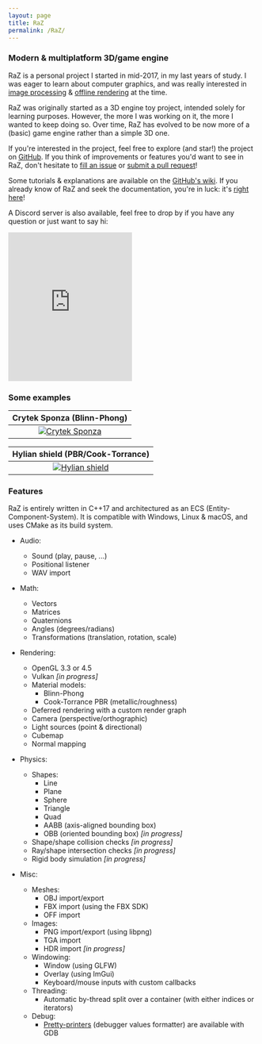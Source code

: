 ```yaml
---
layout: page
title: RaZ
permalink: /RaZ/
---
```


### Modern & multiplatform 3D/game engine

RaZ is a personal project I started in mid-2017, in my last years of study. I was eager to learn about computer graphics, and was really interested in <a href="https://github.com/Razakhel/ArcV" title="ArcV-GitHub">image processing</a> & <a href="https://github.com/Razakhel/RaZtracer" title="RaZtracer-GitHub">offline rendering</a> at the time.

RaZ was originally started as a 3D engine toy project, intended solely for learning purposes. However, the more I was working on it, the more I wanted to keep doing so. Over time, RaZ has evolved to be now more of a (basic) game engine rather than a simple 3D one.

If you're interested in the project, feel free to explore (and star!) the project on [GitHub](https://github.com/Razakhel/RaZ "RaZ - GitHub"). If you think of improvements or features you'd want to see in RaZ, don't hesitate to [fill an issue](https://github.com/Razakhel/RaZ/issues/new "RaZ - Create issue") or [submit a pull request](https://github.com/Razakhel/RaZ/compare "RaZ - Submit PR")!

Some tutorials & explanations are available on the [GitHub's wiki](https://github.com/Razakhel/RaZ/wiki). If you already know of RaZ and seek the documentation, you're in luck: it's [right here](doc/ "RaZ - Documentation")!

A Discord server is also available, feel free to drop by if you have any question or just want to say hi:

<iframe src="https://discordapp.com/widget?id=734342940960358446&theme=dark" width="250" height="300" allowtransparency="true" frameborder="0" sandbox="allow-popups allow-popups-to-escape-sandbox allow-same-origin allow-scripts"></iframe>

### Some examples

| **Crytek Sponza** (Blinn-Phong)                                                      |
| :----------------------------------------------------------------------------------: |
| [![Crytek Sponza](https://i.imgur.com/Tr1nnjV.jpg)](https://i.imgur.com/Tr1nnjV.jpg) |

| **Hylian shield** (PBR/Cook-Torrance)                                                |
| :----------------------------------------------------------------------------------: |
| [![Hylian shield](https://i.imgur.com/UZ90KKJ.jpg)](https://i.imgur.com/UZ90KKJ.jpg) |

### Features

RaZ is entirely written in C++17 and architectured as an ECS (Entity-Component-System). It is compatible with Windows, Linux & macOS, and uses CMake as its build system.

- Audio:
  - Sound (play, pause, ...)
  - Positional listener
  - WAV import

- Math:
  - Vectors
  - Matrices
  - Quaternions
  - Angles (degrees/radians)
  - Transformations (translation, rotation, scale)

- Rendering:
  - OpenGL 3.3 or 4.5
  - Vulkan _[in progress]_
  - Material models:
    - Blinn-Phong
    - Cook-Torrance PBR (metallic/roughness)
  - Deferred rendering with a custom render graph
  - Camera (perspective/orthographic)
  - Light sources (point & directional)
  - Cubemap
  - Normal mapping

- Physics:
  - Shapes:
    - Line
    - Plane
    - Sphere
    - Triangle
    - Quad
    - AABB (axis-aligned bounding box)
    - OBB (oriented bounding box) _[in progress]_
  - Shape/shape collision checks _[in progress]_
  - Ray/shape intersection checks _[in progress]_
  - Rigid body simulation _[in progress]_

- Misc:
  - Meshes:
    - OBJ import/export
    - FBX import (using the FBX SDK)
    - OFF import
  - Images:
    - PNG import/export (using libpng)
    - TGA import
    - HDR import _[in progress]_
  - Windowing:
    - Window (using GLFW)
    - Overlay (using ImGui)
    - Keyboard/mouse inputs with custom callbacks
  - Threading:
    - Automatic by-thread split over a container (with either indices or iterators)
  - Debug:
    - [Pretty-printers](https://github.com/Razakhel/RaZ/wiki/Use-RaZ%27s-pretty-printers "RaZ - Pretty-printers") (debugger values formatter) are available with GDB
